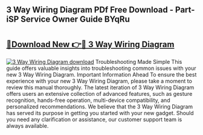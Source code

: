 ## 3 Way Wiring Diagram PDf Free Download - Part-iSP Service Owner Guide BYqRu

# <h2><a href="http://dfubvzr.blite.top/?on=3+Way+Wiring+Diagram">🔗Download New 👉🔴 3 Way Wiring Diagram</a></h2>

[![3 Way Wiring Diagram download](https://i.imgur.com/lujVjoI.png)](http://dfubvzr.blite.top/?on=3+Way+Wiring+Diagram)
Troubleshooting Made Simple This guide offers valuable insights into troubleshooting common issues with your new 3 Way Wiring Diagram. Important Information Ahead To ensure the best experience with your new 3 Way Wiring Diagram, please take a moment to review this manual thoroughly. The latest iteration of 3 Way Wiring Diagram offers users an extensive collection of advanced features, such as gesture recognition, hands-free operation, multi-device compatibility, and personalized recommendations. We believe that the 3 Way Wiring Diagram has served its purpose in getting you started with your new gadget. Should you need any clarification or assistance, our customer support team is always available.
